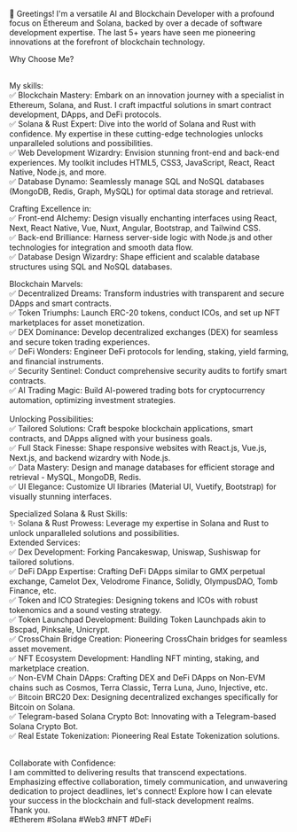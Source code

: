 🚀 Greetings! I'm a versatile AI and Blockchain Developer with a profound focus on Ethereum and Solana, backed by over a decade of software development expertise. The last 5+ years have seen me pioneering innovations at the forefront of blockchain technology.
</br>

Why Choose Me?

</br>
My skills:
</br>
✅ Blockchain Mastery: Embark on an innovation journey with a specialist in Ethereum, Solana, and Rust. I craft impactful solutions in smart contract development, DApps, and DeFi protocols.</br>
✅ Solana & Rust Expert: Dive into the world of Solana and Rust with confidence. My expertise in these cutting-edge technologies unlocks unparalleled solutions and possibilities.</br>
✅ Web Development Wizardry: Envision stunning front-end and back-end experiences. My toolkit includes HTML5, CSS3, JavaScript, React, React Native, Node.js, and more.</br>
✅ Database Dynamo: Seamlessly manage SQL and NoSQL databases (MongoDB, Redis, Graph, MySQL) for optimal data storage and retrieval.</br>

Crafting Excellence in:
</br>
✅ Front-end Alchemy: Design visually enchanting interfaces using React, Next, React Native, Vue, Nuxt, Angular, Bootstrap, and Tailwind CSS.</br>
✅ Back-end Brilliance: Harness server-side logic with Node.js and other technologies for integration and smooth data flow.</br>
✅ Database Design Wizardry: Shape efficient and scalable database structures using SQL and NoSQL databases.</br>

Blockchain Marvels:
</br>
✅ Decentralized Dreams: Transform industries with transparent and secure DApps and smart contracts.</br>
✅ Token Triumphs: Launch ERC-20 tokens, conduct ICOs, and set up NFT marketplaces for asset monetization.</br>
✅ DEX Dominance: Develop decentralized exchanges (DEX) for seamless and secure token trading experiences.</br>
✅ DeFi Wonders: Engineer DeFi protocols for lending, staking, yield farming, and financial instruments.</br>
✅ Security Sentinel: Conduct comprehensive security audits to fortify smart contracts.</br>
✅ AI Trading Magic: Build AI-powered trading bots for cryptocurrency automation, optimizing investment strategies.</br>
</br>
Unlocking Possibilities:
</br>
✅ Tailored Solutions: Craft bespoke blockchain applications, smart contracts, and DApps aligned with your business goals.</br>
✅ Full Stack Finesse: Shape responsive websites with React.js, Vue.js, Next.js, and backend wizardry with Node.js.</br>
✅ Data Mastery: Design and manage databases for efficient storage and retrieval - MySQL, MongoDB, Redis.</br>
✅ UI Elegance: Customize UI libraries (Material UI, Vuetify, Bootstrap) for visually stunning interfaces.</br>

Specialized Solana & Rust Skills:
</br>
✨ Solana & Rust Prowess: Leverage my expertise in Solana and Rust to unlock unparalleled solutions and possibilities.
</br>
Extended Services:
</br>
✅ Dex Development: Forking Pancakeswap, Uniswap, Sushiswap for tailored solutions.</br>
✅ DeFi DApp Expertise: Crafting DeFi DApps similar to GMX perpetual exchange, Camelot Dex, Velodrome Finance, Solidly, OlympusDAO, Tomb Finance, etc.</br>
✅ Token and ICO Strategies: Designing tokens and ICOs with robust tokenomics and a sound vesting strategy.</br>
✅ Token Launchpad Development: Building Token Launchpads akin to Bscpad, Pinksale, Unicrypt.</br>
✅ CrossChain Bridge Creation: Pioneering CrossChain bridges for seamless asset movement.</br>
✅ NFT Ecosystem Development: Handling NFT minting, staking, and marketplace creation.</br>
✅ Non-EVM Chain DApps: Crafting DEX and DeFi DApps on Non-EVM chains such as Cosmos, Terra Classic, Terra Luna, Juno, Injective, etc.</br>
✅ Bitcoin BRC20 Dex: Designing decentralized exchanges specifically for Bitcoin on Solana.</br>
✅ Telegram-based Solana Crypto Bot: Innovating with a Telegram-based Solana Crypto Bot.</br>
✅ Real Estate Tokenization: Pioneering Real Estate Tokenization solutions.</br>

</br>
Collaborate with Confidence:
</br>
I am committed to delivering results that transcend expectations. Emphasizing effective collaboration, timely communication, and unwavering dedication to project deadlines, let's connect! Explore how I can elevate your success in the blockchain and full-stack development realms.
</br>
Thank you.
</br>
#Etherem #Solana #Web3 #NFT #DeFi


